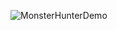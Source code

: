 ![MonsterHunterDemo](https://user-images.githubusercontent.com/81187521/119431035-11ee1580-bccf-11eb-85ba-3518801383e3.PNG)
